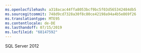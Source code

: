 ```yaml
---
ms.openlocfilehash: a318acac44ffa8053bcf9bc5f03d565342484db5
ms.sourcegitcommit: 748d9cd7328a30f8c80ce42198a94a4b5e869f26
ms.translationtype: MTE95
ms.contentlocale: de-DE
ms.lasthandoff: 07/15/2019
ms.locfileid: "68147592"
---
```

SQL Server 2012